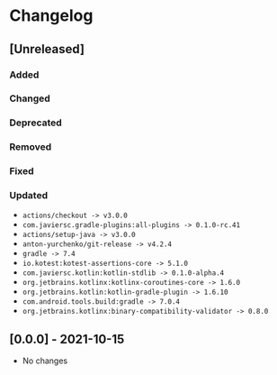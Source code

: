 # Changelog

## [Unreleased]

### Added

### Changed

### Deprecated

### Removed

### Fixed

### Updated

- `actions/checkout -> v3.0.0`
- `com.javiersc.gradle-plugins:all-plugins -> 0.1.0-rc.41`
- `actions/setup-java -> v3.0.0`
- `anton-yurchenko/git-release -> v4.2.4`
- `gradle -> 7.4`
- `io.kotest:kotest-assertions-core -> 5.1.0`
- `com.javiersc.kotlin:kotlin-stdlib -> 0.1.0-alpha.4`
- `org.jetbrains.kotlinx:kotlinx-coroutines-core -> 1.6.0`
- `org.jetbrains.kotlin:kotlin-gradle-plugin -> 1.6.10`
- `com.android.tools.build:gradle -> 7.0.4`
- `org.jetbrains.kotlinx:binary-compatibility-validator -> 0.8.0`

## [0.0.0] - 2021-10-15

- No changes

